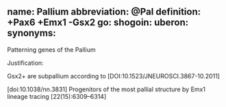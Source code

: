 name: Pallium
abbreviation: @Pal
definition: +Pax6 +Emx1 -Gsx2
go:
shogoin: 
uberon: 
synonyms:
---

Patterning genes of the Pallium

Justification:

Gsx2+ are subpallium according to [DOI:10.1523/JNEUROSCI.3867-10.2011]

[doi:10.1038/nn.3831] Progenitors of the most pallial structure by Emx1 lineage tracing [22(15):6309–6314]